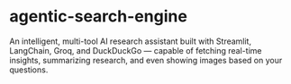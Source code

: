 # agentic-search-engine
An intelligent, multi-tool AI research assistant built with Streamlit, LangChain, Groq, and DuckDuckGo — capable of fetching real-time insights, summarizing research, and even showing images based on your questions.
